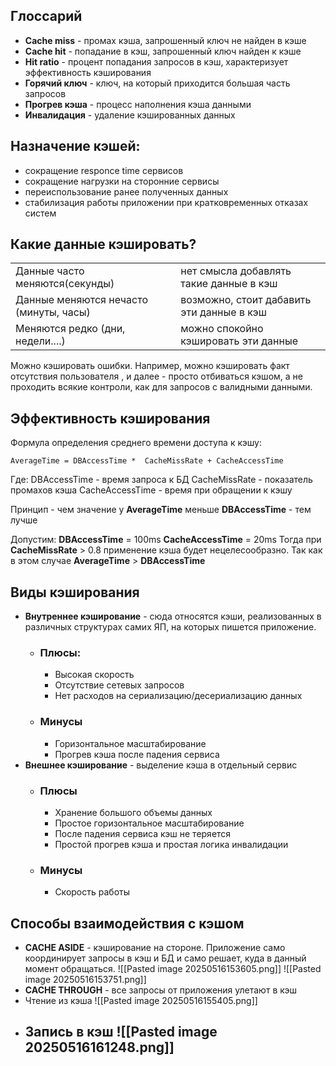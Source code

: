 
## Глоссарий
- **Cache miss** - промах кэша, запрошенный ключ не найден в кэше
- **Cache hit** - попадание в кэш, запрошенный ключ найден к кэше
- **Hit ratio** - процент попадания запросов в кэш, характеризует эффективность кэширования
- **Горячий ключ** - ключ, на который приходится большая часть запросов
- **Прогрев кэша** - процесс наполнения кэша данными
- **Инвалидация** - удаление кэшированных данных
## Назначение кэшей:
- сокращение responce time сервисов
- сокращение нагрузки на сторонние сервисы
- переиспользование ранее полученных данных
- стабилизация работы приложении при кратковременных отказах систем



## Какие данные кэшировать?

|                                        |                                           |
| -------------------------------------- | ----------------------------------------- |
| Данные часто меняются(секунды)         | нет смысла добавлять такие данные в кэш   |
| Данные меняются нечасто (минуты, часы) | возможно, стоит дабавить эти данные в кэш |
| Меняются редко (дни, недели....)       | можно спокойно кэшировать эти данные      |

Можно кэшировать ошибки. Например, можно кэшировать факт отсутствия пользователя , и далее - просто отбиваться кэшом, а не проходить всякие контроли, как для запросов с валидными данными. 

## Эффективность кэширования


Формула определения среднего времени доступа к кэшу:
```
AverageTime = DBAccessTime *  CacheMissRate + CacheAccessTime
```
Где:
DBAccessTime - время запроса  к БД
CacheMissRate - показатель  промахов кэша
CacheAccessTime - время при обращении к кэшу

Принцип - чем значение у **AverageTime**  меньше **DBAccessTime** - тем лучше

Допустим:
**DBAccessTime** = 100ms
**CacheAccessTime** = 20ms
Тогда при **CacheMissRate** > 0.8 применение кэша будет нецелесообразно. Так как в этом случае **AverageTime** > **DBAccessTime** 


## Виды кэширования
- **Внутреннее кэширование** - сюда относятся кэши, реализованных в различных структурах самих ЯП, на которых пишется приложение.
	- ### Плюсы:
		- Высокая скорость 
		- Отсутствие сетевых запросов
		- Нет расходов на сериализацию/десериализацию данных
	- ### Минусы
		- Горизонтальное масштабирование
		- Прогрев кэша после  падения сервиса
- **Внешнее кэширование** - выделение кэша в отдельный сервис 
	- ### Плюсы
		- Хранение большого объемы данных
		- Простое горизонтальное масштабирование
		- После падения сервиса кэш не теряется
		- Простой прогрев кэша и простая логика инвалидации
	- ### Минусы
		- Скорость работы

## Способы взаимодействия с кэшом
- **CACHE ASIDE** - кэширование на стороне. Приложение само координирует запросы в кэш и БД и само решает, куда в данный момент обращаться.
 ![[Pasted image 20250516153605.png]]
![[Pasted image 20250516153751.png]] 
- **CACHE THROUGH** - все запросы от приложения улетают в кэш
- Чтение из кэша
	![[Pasted image 20250516155405.png]]
- Запись в кэш ![[Pasted image 20250516161248.png]]
	- 